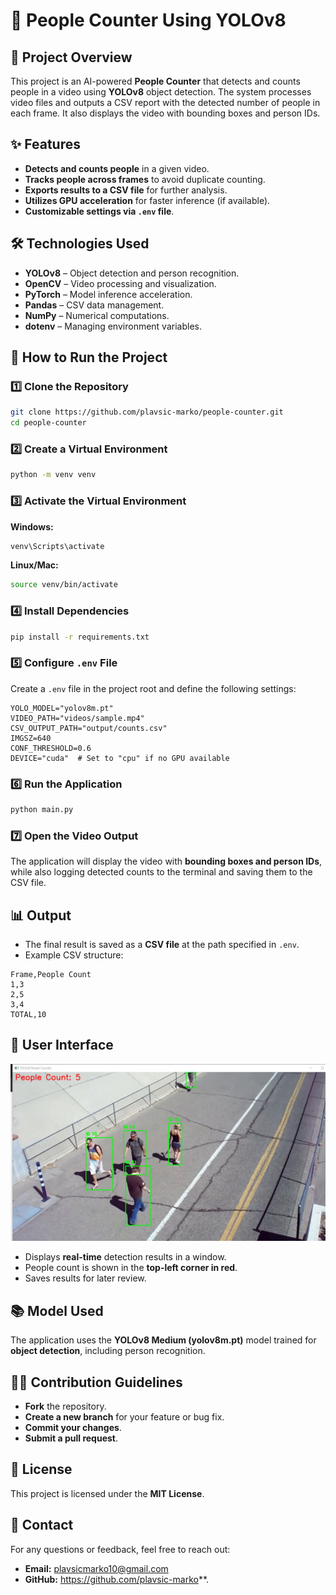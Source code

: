 # 👥 People Counter Using YOLOv8

## 📄 Project Overview

This project is an AI-powered **People Counter** that detects and counts people in a video using **YOLOv8** object detection. The system processes video files and outputs a CSV report with the detected number of people in each frame. It also displays the video with bounding boxes and person IDs.

## ✨ Features

- **Detects and counts people** in a given video.
- **Tracks people across frames** to avoid duplicate counting.
- **Exports results to a CSV file** for further analysis.
- **Utilizes GPU acceleration** for faster inference (if available).
- **Customizable settings via `.env` file**.

## 🛠️ Technologies Used

- **YOLOv8** – Object detection and person recognition.
- **OpenCV** – Video processing and visualization.
- **PyTorch** – Model inference acceleration.
- **Pandas** – CSV data management.
- **NumPy** – Numerical computations.
- **dotenv** – Managing environment variables.

## 🚀 How to Run the Project

### 1️⃣ Clone the Repository

```sh
git clone https://github.com/plavsic-marko/people-counter.git
cd people-counter
```

### 2️⃣ Create a Virtual Environment

```sh
python -m venv venv
```

### 3️⃣ Activate the Virtual Environment

**Windows:**

```sh
venv\Scripts\activate
```

**Linux/Mac:**

```sh
source venv/bin/activate
```

### 4️⃣ Install Dependencies

```sh
pip install -r requirements.txt
```

### 5️⃣ Configure `.env` File

Create a `.env` file in the project root and define the following settings:

```env
YOLO_MODEL="yolov8m.pt"
VIDEO_PATH="videos/sample.mp4"
CSV_OUTPUT_PATH="output/counts.csv"
IMGSZ=640
CONF_THRESHOLD=0.6
DEVICE="cuda"  # Set to "cpu" if no GPU available
```

### 6️⃣ Run the Application

```sh
python main.py
```

### 7️⃣ Open the Video Output

The application will display the video with **bounding boxes and person IDs**, while also logging detected counts to the terminal and saving them to the CSV file.

## 📊 Output

- The final result is saved as a **CSV file** at the path specified in `.env`.
- Example CSV structure:

```
Frame,People Count
1,3
2,5
3,4
TOTAL,10
```

## 🎨 User Interface

![People Counter Screenshot](screenshots/people_counter.png)

- Displays **real-time** detection results in a window.
- People count is shown in the **top-left corner in red**.
- Saves results for later review.

## 📚 Model Used

The application uses the **YOLOv8 Medium (yolov8m.pt)** model trained for **object detection**, including person recognition.

## 🧑‍💻 Contribution Guidelines

- **Fork** the repository.
- **Create a new branch** for your feature or bug fix.
- **Commit your changes**.
- **Submit a pull request**.

## 📄 License

This project is licensed under the **MIT License**.

## 💬 Contact

For any questions or feedback, feel free to reach out:

- **Email:** plavsicmarko10@gmail.com
- **GitHub:** https://github.com/plavsic-marko**.
